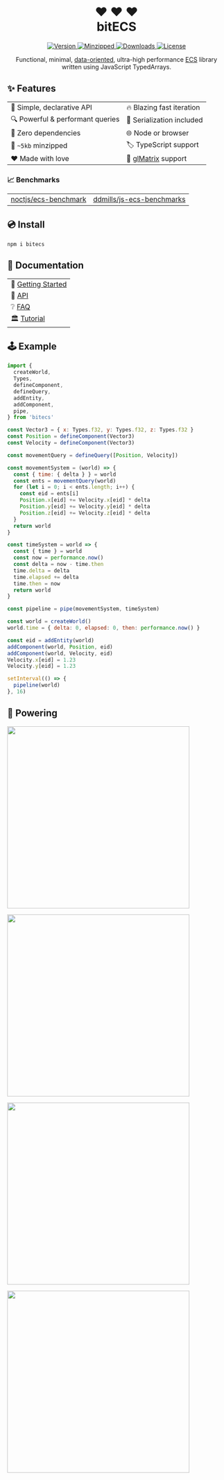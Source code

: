<h1 align="center">
❤ ❤ ❤ <br />
bitECS
</h1>

<p align="center">
  <a href="https://www.npmjs.com/package/bitecs">
    <img src="https://img.shields.io/npm/v/bitecs.svg" alt="Version" />
  </a>
  <a href="https://www.npmjs.com/package/bitecs">
    <img src="https://badgen.net/bundlephobia/minzip/bitecs" alt="Minzipped" />
  </a>
  <a href="https://www.npmjs.com/package/bitecs">
    <img src="https://img.shields.io/npm/dt/bitecs.svg" alt="Downloads" />
  </a>
  <a href="https://github.com/NateTheGreatt/bitECS/blob/master/LICENSE">
    <img src="https://badgen.net/npm/license/bitecs" alt="License" />
  </a>
</p>

<p align="center">
Functional, minimal, <a href="https://www.dataorienteddesign.com/dodbook/">data-oriented</a>, ultra-high performance <a href="https://en.wikipedia.org/wiki/Entity_component_system">ECS</a> library written using JavaScript TypedArrays.
</p>

</center>

## ✨ Features

|   |   |
| --------------------------------- | ---------------------------------------- |
| 🔮  Simple, declarative API       | 🔥  Blazing fast iteration               |
| 🔍  Powerful & performant queries | 💾  Serialization included              |
| 🍃  Zero dependencies             | 🌐  Node or browser                     |
| 🤏  `~5kb` minzipped              | 🏷  TypeScript support                   |
| ❤  Made with love                | 🔺 [glMatrix](https://github.com/toji/gl-matrix) support |

### 📈 Benchmarks

|                                                                 |                                                                           |
| --------------------------------------------------------------- | ------------------------------------------------------------------------- |
| [noctjs/ecs-benchmark](https://github.com/noctjs/ecs-benchmark) | [ddmills/js-ecs-benchmarks](https://github.com/ddmills/js-ecs-benchmarks) |

## 💿 Install
```
npm i bitecs
```

## 📘  Documentation
|                  |
| ---------------- |
| 🏁  [Getting Started](https://github.com/NateTheGreatt/bitECS/blob/master/docs/INTRO.md) |
| 📑  [API](https://github.com/NateTheGreatt/bitECS/blob/master/docs/API.md) |
| ❔  [FAQ](https://github.com/NateTheGreatt/bitECS/blob/master/docs/FAQ.md) |
| 🏛  [Tutorial](https://github.com/ourcade/phaser3-bitecs-getting-started) |

## 🕹 Example

```js
import {
  createWorld,
  Types,
  defineComponent,
  defineQuery,
  addEntity,
  addComponent,
  pipe,
} from 'bitecs'

const Vector3 = { x: Types.f32, y: Types.f32, z: Types.f32 }
const Position = defineComponent(Vector3)
const Velocity = defineComponent(Vector3)

const movementQuery = defineQuery([Position, Velocity])

const movementSystem = (world) => {
  const { time: { delta } } = world
  const ents = movementQuery(world)
  for (let i = 0; i < ents.length; i++) {
    const eid = ents[i]
    Position.x[eid] += Velocity.x[eid] * delta
    Position.y[eid] += Velocity.y[eid] * delta
    Position.z[eid] += Velocity.z[eid] * delta
  }
  return world
}

const timeSystem = world => {
  const { time } = world
  const now = performance.now()
  const delta = now - time.then
  time.delta = delta
  time.elapsed += delta
  time.then = now
  return world
}

const pipeline = pipe(movementSystem, timeSystem)

const world = createWorld()
world.time = { delta: 0, elapsed: 0, then: performance.now() }

const eid = addEntity(world)
addComponent(world, Position, eid)
addComponent(world, Velocity, eid)
Velocity.x[eid] = 1.23
Velocity.y[eid] = 1.23

setInterval(() => {
  pipeline(world)
}, 16)
```

## 🔌 Powering

<a href="https://github.com/phaserjs/phaser"><img src="https://github.com/phaserjs/phaser/raw/main/logo.png" width="420"/></a>

<a href="https://github.com/XRFoundation/XREngine"><img src="https://github.com/XRFoundation/XREngine/raw/master/xrengine%20black.png" width="420"/></a>

<a href="https://github.com/thirdroom/thirdroom"><img src="https://github.com/thirdroom/thirdroom/raw/main/docs/assets/logo.png" width="420"/></a>

<a href="https://github.com/mozilla/hubs"><img src="https://github.com/NateTheGreatt/bitECS/blob/master/mozilla-hubs.png" width="420"/></a>


